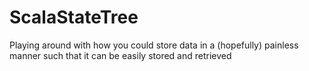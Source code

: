 # ScalaStateTree
Playing around with how you could store data in a (hopefully) painless manner such that it can be easily stored and retrieved
